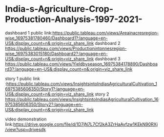 # India-s-Agriculture-Crop-Production-Analysis-1997-2021-


dashboard 1 public link:https://public.tableau.com/views/Areainacresregion-wise_16975381780460/Dashboard1?:language=en-US&:display_count=n&:origin=viz_share_link
dashboard 2 https://public.tableau.com/views/Productionintonnesregion-wise_16975383015180/Dashboard2?:language=en-US&:display_count=n&:origin=viz_share_link
dashboard 3 https://public.tableau.com/views/Yieldbyseason_16975384178890/Dashboard3?:language=en-US&:display_count=n&:origin=viz_share_link

story 1 public link :https://public.tableau.com/views/InsightsintoIndiasAgriculturalCultivation_16975385606350/Story1?:language=en-US&:display_count=n&:origin=viz_share_link
story 2 https://public.tableau.com/views/InsightsintoIndiasAgriculturalCultivation_16975385606350/Story2?:language=en-US&:display_count=n&:origin=viz_share_link 

video demonstration link:https://drive.google.com/file/d/1D7jN7L7Cf2kA3ZrHaAvfzw1KEkN90RXj/view?usp=drivesdk
